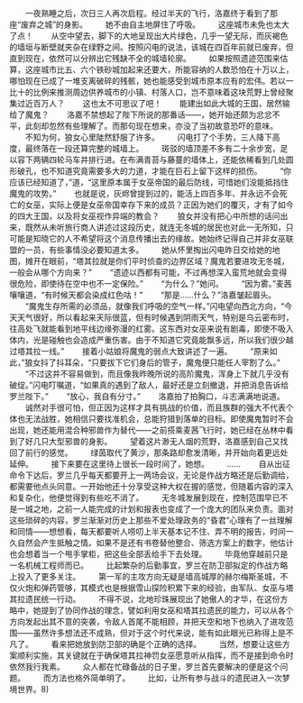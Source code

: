 　　一夜熟睡之后，次日三人再次启程。经过半天的飞行，洛嘉终于看到了那座“废弃之城”的身影。
　　她不由自主地屏住了呼吸。
　　这座城市未免也太大了点！
　　从空中望去，脚下的大地呈现出大片绿色，几乎一望无际，而灰褐色的墙垣与断壁就夹杂在绿野之间。按照闪电的说法，该城在四百年前就已废弃，但直到现在，依然可以分辨出它残缺不全的城墙轮廓。
　　如果按照遗迹范围来估算，这座城市比五、六个铁砂城加起来还要大，所能容纳的人数恐怕在十万以上，哪怕现在已成了一堆支离破碎的残骸，她也能感受到城市原本应有的宏伟。若以一比十的比例来推测周边供养城市的小镇、村落人口，岂不意味着这块荒野上曾经聚集过近百万人？
　　这也太不可思议了吧！
　　能建出如此大城的王国，居然输给了魔鬼？
　　洛嘉不禁想起了陛下所说的那番话——，她开始还颇为忿忿不平，此刻却忽然有些理解了。而那句现在想来，亦没了当初故意恐吓的意味。
　　不知为何，狼女心里陡然舒服了许多。
　　闪电打了个手势，三人降下高度，最终落在一段还算完整的城墙上。
　　斑驳的墙顶差不多有二十余步宽，足以容下两辆四轮马车并排行进。在布满青苔与藤蔓的墙体上，还能依稀看到几处圆形破孔，也不知道究竟需要多大的力道，才能在巨石上留下这样的损伤。
　　“你应该已经知道了，”道，“这里原本属于女巫帝国的最后防线，可惜她们没能抵挡住魔鬼的攻势。”
　　也就是说，灰烬曾提到过的，能活上四百多年、并永远不会死亡的女巫，实际上便是女巫帝国幸存下来的成员？正因为她们的覆灭，才有了如今的四大王国，以及将女巫视作异端的教会？
　　狼女并没有把心中所想的话问出来，既然从未听旅行商人讲述过这段历史，就连无冬城的居民也对此一无所知，只可能是知晓它的人不希望将这个消息传播出去的缘故。她始终记得自己并非女巫联盟的一员，有些事情没必要知道太多。
　　她从怀里掏出闪电昨日交给她的地图，摊开在眼前，“塔其拉就是你们平时侦查的边界区域？魔鬼若要进攻无冬城，一般会从哪个方向来？”
　　“遗迹以西都有可能，不过再想深入蛮荒地就会变得很危险，即使待在空中也不一定保险。”
　　“为什么？”她问。
　　“因为雾。”麦茜嚷嚷道，“有时候天都会染成红色咕！”
　　“那是……什么？”洛嘉皱起眉头。
　　“魔鬼生存所需的必须品，就像我们呼吸的空气一样。”闪电望向西北方向，“今天天气很好，所以看起来天际很蓝，但有时候遇到阴雨天气，特别是乌云密布时，往高处飞就能看到地平线边缘弥漫的红雾。这东西对女巫来说有剧毒，即使不吸入体内，光是碰触也会造成严重伤害。由于不知道它究竟能飘多远，所以我们很少越过塔其拉一线。”
　　接着小姑娘将魔鬼的弱点大致讲述了一遍。
　　“原来如此，”狼女抖了抖耳朵，“只要拔下它们身后的管子，魔鬼便只能任人宰割了么。”
　　“不过这并不容易做到，而且像我昨晚所说的高阶魔鬼，浑身上下就几乎没有破绽。”闪电叮嘱道，“如果真的遇到了敌人，最好还是立刻撤退，并把消息告诉给罗兰陛下。”
　　“放心，我自有分寸。”
　　洛嘉拍了拍胸口，斗志满满地说道。
　　诚然对手很可怕，但正因为这样才具有挑战的价值，而且族群的强大不代表个体也无法战胜，她相信只要找准机会，总能狩猎到落单的目标。即使魔鬼暂时不会出现，她还能用混合种邪兽作为替代——之前搭乘麦茜飞行时，她已经在丛林中看到了好几只大型邪兽的身影。
　　望着这片渺无人烟的荒野，洛嘉感到自己又找回了前行的感觉。
　　绿茵取代了黄沙，那条路却愈发清晰，并开始向着更远处延伸。
　　接下来要在这里待上很长一段时间了，她想。
　　……
　　自从出征命令下达后，罗兰几乎每天都要开上一两场会议，无论是作战方略还是后勤调给，都需要他点头同意。一开始他还十分享受这种大权在握的感觉，但随着内容的深入和复杂化，他便觉得到有些吃不消了。
　　无冬城发展到现在，控制范围早已不是一城之地，之前一人能完成的计划和报表也变成了一个庞大的团队来负责。面对这些琐碎的内容，罗兰渐渐对历史上那些不爱处理政务的“昏君”心理有了一丝理解和同情——想想看，每天都要听人唠叨上半天基本记不住、弄不明的报告，时间一久自然会产生抵触之情。如果不是还有书卷替他整合、筛选方案上的数字，他估计也会想着当一个甩手掌柜，把这些全部丢给手下去处理。
　　毕竟他穿越前只是一名机械工程师而已。
　　比起繁杂的后勤事宜，罗兰在防卫部拟定的作战方略上投入了更多关注。
　　第一军的主攻方向无疑是墙高城厚的赫尔梅斯圣城，不仅火炮和弹药管够，其模式也是根据雪山探险积累下来的经验，由军队、女巫与塔其拉遗民统一行动。
　　不得不说，北地珍珠展现出了她傲人的才华，在这份方略中，她提到了协同作战的理念，譬如利用女巫和塔其拉遗民的能力，可以从各个方向发起出其不意的突袭，令敌人首尾不能相顾，并把天空和地下也纳入了进攻范围——虽然许多想法还不成熟，但对于这个时代来说，能有如此眼光已称得上是不凡了。
　　看来把她放到防卫部的确是个正确的选择。
　　当然，想要让这些方案顺利实施，其关键就在于确保塔其拉神罚女巫愿意听从指挥，而不是接到命令时依然我行我素。
　　众人都在忙碌备战的日子里，罗兰首先要解决的便是这个问题。
　　而方法也格外简单明了。
　　比如，让所有参与战斗的遗民进入一次梦境世界。8)
　　